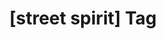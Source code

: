 ---
article_id: 0
description: List of articles under [street spirit] tag.
image: http://huntingbears.com.ve/static/img/site/mstile-310x310.png
layout: tag
slug: street-spirit
title: '[street spirit] Tag'
---